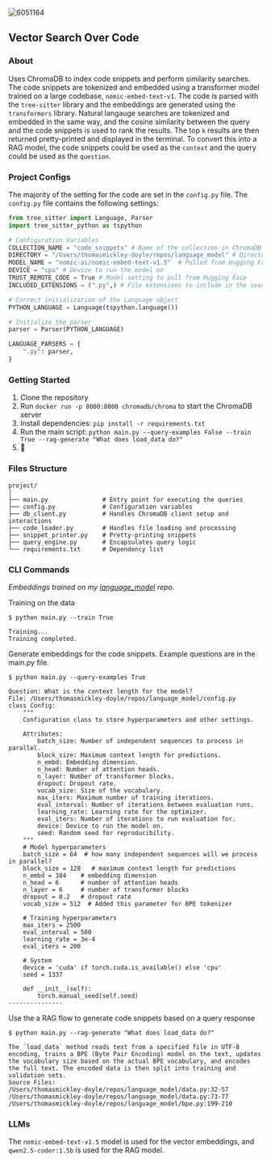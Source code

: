 
![6051164](https://github.com/user-attachments/assets/58acd1c9-8aa0-4899-a309-d5a950963104)

## Vector Search Over Code

### About

Uses ChromaDB to index code snippets and perform similarity searches. The code snippets are tokenized and embedded using a transformer model trained on a large codebase, `nomic-embed-text-v1`. The code is parsed with the `tree-sitter` library and the embeddings are generated using the `transformers` library. Natural langauge searches are tokenized and embedded in the same way, and the cosine similarity between the query and the code snippets is used to rank the results. The top `k` results are then returned pretty-printed and displayed in the terminal. To convert this into a RAG model, the code snippets could be used as the `context` and the query could be used as the `question`.

### Project Configs

The majority of the setting for the code are set in the `config.py` file. The `config.py` file contains the following settings:

```python
from tree_sitter import Language, Parser
import tree_sitter_python as tspython

# Configuration Variables
COLLECTION_NAME = "code_snippets" # Name of the collection in ChromaDB
DIRECTORY = "/Users/thomasmickley-doyle/repos/language_model" # Directory to search for code snippets
MODEL_NAME = "nomic-ai/nomic-embed-text-v1.5"  # Pulled from Hugging Face
DEVICE = "cpu" # Device to run the model on
TRUST_REMOTE_CODE = True # Model setting to pull from Hugging Face
INCLUDED_EXTENSIONS = (".py",) # File extensions to include in the search

# Correct initialization of the Language object
PYTHON_LANGUAGE = Language(tspython.language())

# Initialize the parser
parser = Parser(PYTHON_LANGUAGE)

LANGUAGE_PARSERS = {
    ".py": parser,
}
```

### Getting Started

1. Clone the repository
2. Run `docker run -p 8000:8000 chromadb/chroma` to start the ChromaDB server
3. Install dependencies: `pip install -r requirements.txt`
4. Run the main script: `python main.py --query-examples False --train True --rag-generate "What does load_data do?"`
5. :pizza:

### Files Structure

```text
project/
│
├── main.py               # Entry point for executing the queries
├── config.py             # Configuration variables
├── db_client.py          # Handles ChromaDB client setup and interactions
├── code_loader.py        # Handles file loading and processing
├── snippet_printer.py    # Pretty-printing snippets
├── query_engine.py       # Encapsulates query logic
└── requirements.txt      # Dependency list
```

### CLI Commands

_Embeddings trained on my [language_model](https://github.com/tmickleydoyle/language_model) repo._

Training on the data
```text
$ python main.py --train True

Training...
Training completed.
```

Generate embeddings for the code snippets. Example questions are in the main.py file.
```text
$ python main.py --query-examples True

Question: What is the context length for the model?
File: /Users/thomasmickley-doyle/repos/language_model/config.py
class Config:
    """
    Configuration class to store hyperparameters and other settings.

    Attributes:
        batch_size: Number of independent sequences to process in parallel.
        block_size: Maximum context length for predictions.
        n_embd: Embedding dimension.
        n_head: Number of attention heads.
        n_layer: Number of transformer blocks.
        dropout: Dropout rate.
        vocab_size: Size of the vocabulary.
        max_iters: Maximum number of training iterations.
        eval_interval: Number of iterations between evaluation runs.
        learning_rate: Learning rate for the optimizer.
        eval_iters: Number of iterations to run evaluation for.
        device: Device to run the model on.
        seed: Random seed for reproducibility.
    """
    # Model hyperparameters
    batch_size = 64  # how many independent sequences will we process in parallel?
    block_size = 128   # maximum context length for predictions
    n_embd = 384    # embedding dimension
    n_head = 6      # number of attention heads
    n_layer = 6     # number of transformer blocks
    dropout = 0.2   # dropout rate
    vocab_size = 512  # Added this parameter for BPE tokenizer

    # Training hyperparameters
    max_iters = 2500
    eval_interval = 500
    learning_rate = 3e-4
    eval_iters = 200

    # System
    device = 'cuda' if torch.cuda.is_available() else 'cpu'
    seed = 1337

    def __init__(self):
        torch.manual_seed(self.seed)
---------------
```

Use the a RAG flow to generate code snippets based on a query response
```text
$ python main.py --rag-generate "What does load_data do?"

The `load_data` method reads text from a specified file in UTF-8 encoding, trains a BPE (Byte Pair Encoding) model on the text, updates the vocabulary size based on the actual BPE vocabulary, and encodes the full text. The encoded data is then split into training and validation sets.
Source Files:
/Users/thomasmickley-doyle/repos/language_model/data.py:32-57
/Users/thomasmickley-doyle/repos/language_model/data.py:73-77
/Users/thomasmickley-doyle/repos/language_model/bpe.py:199-210
```
### LLMs

The `nomic-embed-text-v1.5` model is used for the vector embeddings, and `qwen2.5-coder:1.5b` is used for the RAG model.
